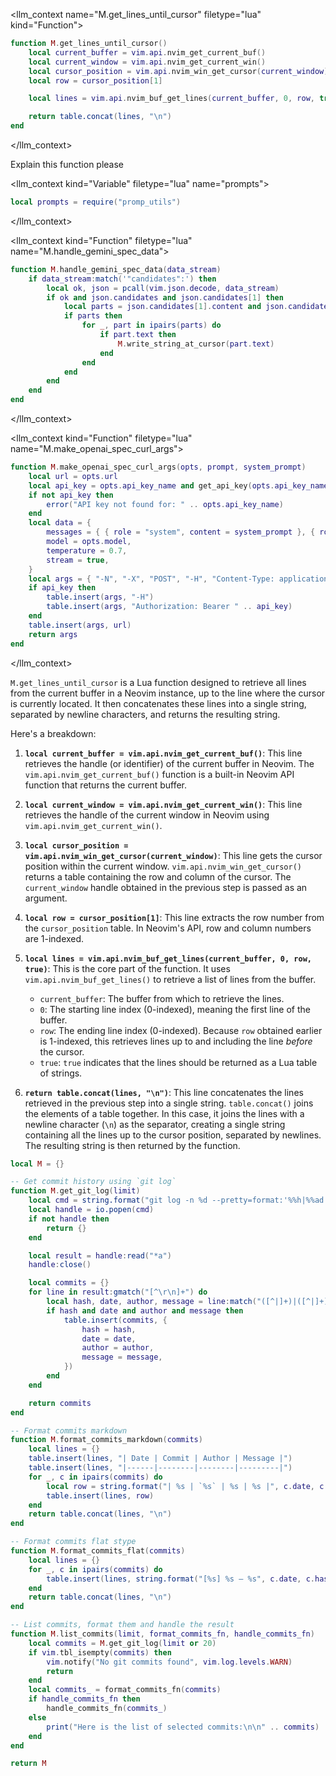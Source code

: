 <llm_context name="M.get_lines_until_cursor" filetype="lua" kind="Function">
```lua
function M.get_lines_until_cursor()
	local current_buffer = vim.api.nvim_get_current_buf()
	local current_window = vim.api.nvim_get_current_win()
	local cursor_position = vim.api.nvim_win_get_cursor(current_window)
	local row = cursor_position[1]

	local lines = vim.api.nvim_buf_get_lines(current_buffer, 0, row, true)

	return table.concat(lines, "\n")
end
```
</llm_context>

Explain this function please

<llm_context kind="Variable" filetype="lua" name="prompts">
```lua
local prompts = require("promp_utils")
```
</llm_context>

<llm_context kind="Function" filetype="lua" name="M.handle_gemini_spec_data">
```lua
function M.handle_gemini_spec_data(data_stream)
	if data_stream:match('"candidates":') then
		local ok, json = pcall(vim.json.decode, data_stream)
		if ok and json.candidates and json.candidates[1] then
			local parts = json.candidates[1].content and json.candidates[1].content.parts
			if parts then
				for _, part in ipairs(parts) do
					if part.text then
						M.write_string_at_cursor(part.text)
					end
				end
			end
		end
	end
end
```
</llm_context>

<llm_context kind="Function" filetype="lua" name="M.make_openai_spec_curl_args">
```lua
function M.make_openai_spec_curl_args(opts, prompt, system_prompt)
	local url = opts.url
	local api_key = opts.api_key_name and get_api_key(opts.api_key_name)
	if not api_key then
		error("API key not found for: " .. opts.api_key_name)
	end
	local data = {
		messages = { { role = "system", content = system_prompt }, { role = "user", content = prompt } },
		model = opts.model,
		temperature = 0.7,
		stream = true,
	}
	local args = { "-N", "-X", "POST", "-H", "Content-Type: application/json", "-d", vim.json.encode(data) }
	if api_key then
		table.insert(args, "-H")
		table.insert(args, "Authorization: Bearer " .. api_key)
	end
	table.insert(args, url)
	return args
end
```
</llm_context>

`M.get_lines_until_cursor` is a Lua function designed to retrieve all lines from the current buffer in a Neovim instance, up to the line where the cursor is currently located. It then concatenates these lines into a single string, separated by newline characters, and returns the resulting string.

Here's a breakdown:

1.  **`local current_buffer = vim.api.nvim_get_current_buf()`**: This line retrieves the handle (or identifier) of the current buffer in Neovim.  The `vim.api.nvim_get_current_buf()` function is a built-in Neovim API function that returns the current buffer.

2.  **`local current_window = vim.api.nvim_get_current_win()`**: This line retrieves the handle of the current window in Neovim using `vim.api.nvim_get_current_win()`.

3.  **`local cursor_position = vim.api.nvim_win_get_cursor(current_window)`**:  This line gets the cursor position within the current window. `vim.api.nvim_win_get_cursor()` returns a table containing the row and column of the cursor. The `current_window` handle obtained in the previous step is passed as an argument.

4.  **`local row = cursor_position[1]`**: This line extracts the row number from the `cursor_position` table.  In Neovim's API, row and column numbers are 1-indexed.

5.  **`local lines = vim.api.nvim_buf_get_lines(current_buffer, 0, row, true)`**:  This is the core part of the function. It uses `vim.api.nvim_buf_get_lines()` to retrieve a list of lines from the buffer.
    *   `current_buffer`:  The buffer from which to retrieve the lines.
    *   `0`: The starting line index (0-indexed), meaning the first line of the buffer.
    *   `row`: The ending line index (0-indexed). Because `row` obtained earlier is 1-indexed, this retrieves lines up to and including the line *before* the cursor.
    *   `true`:  `true` indicates that the lines should be returned as a Lua table of strings.

6.  **`return table.concat(lines, "\n")`**: This line concatenates the lines retrieved in the previous step into a single string. `table.concat()` joins the elements of a table together. In this case, it joins the lines with a newline character (`\n`) as the separator, creating a single string containing all the lines up to the cursor position, separated by newlines. The resulting string is then returned by the function.


<!-- File: git_utils.lua -->
```lua
local M = {}

-- Get commit history using `git log`
function M.get_git_log(limit)
	local cmd = string.format("git log -n %d --pretty=format:'%%h|%%ad|%%an|%%s' --date=short", limit or 20)
	local handle = io.popen(cmd)
	if not handle then
		return {}
	end

	local result = handle:read("*a")
	handle:close()

	local commits = {}
	for line in result:gmatch("[^\r\n]+") do
		local hash, date, author, message = line:match("([^|]+)|([^|]+)|([^|]+)|(.+)")
		if hash and date and author and message then
			table.insert(commits, {
				hash = hash,
				date = date,
				author = author,
				message = message,
			})
		end
	end

	return commits
end

-- Format commits markdown
function M.format_commits_markdown(commits)
	local lines = {}
	table.insert(lines, "| Date | Commit | Author | Message |")
	table.insert(lines, "|------|--------|--------|---------|")
	for _, c in ipairs(commits) do
		local row = string.format("| %s | `%s` | %s | %s |", c.date, c.hash, c.author, c.message)
		table.insert(lines, row)
	end
	return table.concat(lines, "\n")
end

-- Format commits flat stype
function M.format_commits_flat(commits)
	local lines = {}
	for _, c in ipairs(commits) do
		table.insert(lines, string.format("[%s] %s — %s", c.date, c.hash, c.message))
	end
	return table.concat(lines, "\n")
end

-- List commits, format them and handle the result
function M.list_commits(limit, format_commits_fn, handle_commits_fn)
	local commits = M.get_git_log(limit or 20)
	if vim.tbl_isempty(commits) then
		vim.notify("No git commits found", vim.log.levels.WARN)
		return
	end
	local commits_ = format_commits_fn(commits)
	if handle_commits_fn then
		handle_commits_fn(commits_)
	else
		print("Here is the list of selected commits:\n\n" .. commits)
	end
end

return M
```


